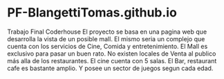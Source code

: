 # PF-BlangettiTomas.github.io
Trabajo Final Coderhouse
El proyecto se basa en una pagina web que desarrolla la vista de un posible mall.
El mismo seria un complejo que cuenta con los servicios de Cine, Comida y entretenimiento.
El Mall es exclusivo para pasar un buen rato.
No existen locales de Venta al publico más alla de los restaurantes.
El cine cuenta con 5 salas.
El Bar, restaurant cafe es bastante amplio.
Y posee un sector de juegos segun cada edad.
